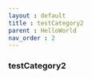 ```yaml
---
layout : default
title : testCategory2
parent : HelloWorld
nav_order : 2
---
```


### testCategory2
